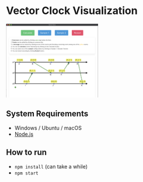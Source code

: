 # Vector Clock Visualization

<img src="interface.png" width="50%"  alt="screenshot"/>

## System Requirements

- Windows / Ubuntu / macOS
- [Node.js](https://nodejs.org/en/)

## How to run

- `npm install` (can take a while)
- `npm start`
